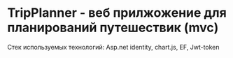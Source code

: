 # TripPlanner - веб прилжожение для планирований путешествик (mvc)
Стек используемых технологий: Asp.net identity, chart.js, EF, Jwt-token 
